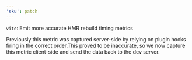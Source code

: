 ```yaml
---
'sku': patch
---
```


`vite`: Emit more accurate HMR rebuild timing metrics

Previously this metric was captured server-side by relying on plugin hooks firing in the correct order.This proved to be inaccurate, so we now capture this metric client-side and send the data back to the dev server.
